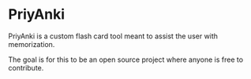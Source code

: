 # PriyAnki

PriyAnki is a custom flash card tool meant to assist the user with memorization. 

The goal is for this to be an open source project where anyone is free to contribute.
